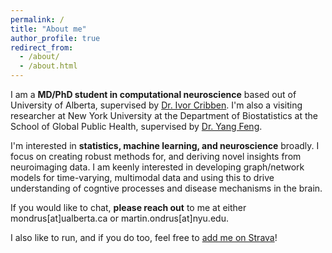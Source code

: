 ```yaml
---
permalink: /
title: "About me"
author_profile: true
redirect_from: 
  - /about/
  - /about.html
---
```


I am a **MD/PhD student in computational neuroscience** based out of University of Alberta, supervised by [Dr. Ivor Cribben](https://apps.ualberta.ca/directory/person/cribben). I'm also a visiting researcher at New York University at the Department of Biostatistics at the School of Global Public Health, supervised by [Dr. Yang Feng](https://yangfeng.hosting.nyu.edu/).

I'm interested in **statistics, machine learning, and neuroscience** broadly. I focus on creating robust methods for, and deriving novel insights from neuroimaging data. I am keenly interested in developing graph/network models for time-varying, multimodal data and using this to drive understanding of cogntive processes and disease mechanisms in the brain.

If you would like to chat, **please reach out** to me at either mondrus[at]ualberta.ca or martin.ondrus[at]nyu.edu.

I also like to run, and if you do too, feel free to [add me on Strava](https://strava.app.link/PXLcaH2kILb)!